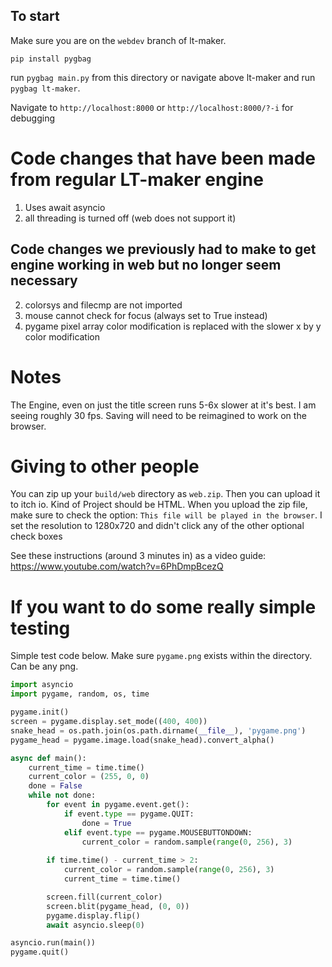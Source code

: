 ## To start

Make sure you are on the `webdev` branch of lt-maker.

`pip install pygbag`

run `pygbag main.py` from this directory or navigate above lt-maker and run `pygbag lt-maker`.

Navigate to `http://localhost:8000` or `http://localhost:8000/?-i` for debugging

# Code changes that have been made from regular LT-maker engine
1. Uses await asyncio
2. all threading is turned off (web does not support it)

## Code changes we previously had to make to get engine working in web but no longer seem necessary
2. colorsys and filecmp are not imported
3. mouse cannot check for focus (always set to True instead)
4. pygame pixel array color modification is replaced with the slower x by y color modification

# Notes
The Engine, even on just the title screen runs 5-6x slower at it's best. I am seeing roughly 30 fps.
Saving will need to be reimagined to work on the browser.

# Giving to other people
You can zip up your `build/web` directory as `web.zip`. Then you can upload it to itch io. Kind of Project should be HTML. When you upload the zip file, make sure to check the option: `This file will be played in the browser`. I set the resolution to 1280x720 and didn't click any of the other optional check boxes

See these instructions (around 3 minutes in) as a video guide: https://www.youtube.com/watch?v=6PhDmpBcezQ

# If you want to do some really simple testing
Simple test code below. Make sure `pygame.png` exists within the directory. Can be any png.

```python
import asyncio
import pygame, random, os, time

pygame.init()
screen = pygame.display.set_mode((400, 400))
snake_head = os.path.join(os.path.dirname(__file__), 'pygame.png')
pygame_head = pygame.image.load(snake_head).convert_alpha()

async def main():
    current_time = time.time()
    current_color = (255, 0, 0)
    done = False
    while not done:
        for event in pygame.event.get():
            if event.type == pygame.QUIT:
                done = True
            elif event.type == pygame.MOUSEBUTTONDOWN:
                current_color = random.sample(range(0, 256), 3)
    
        if time.time() - current_time > 2:
            current_color = random.sample(range(0, 256), 3)
            current_time = time.time()

        screen.fill(current_color)
        screen.blit(pygame_head, (0, 0))
        pygame.display.flip()
        await asyncio.sleep(0)

asyncio.run(main())
pygame.quit()

```
